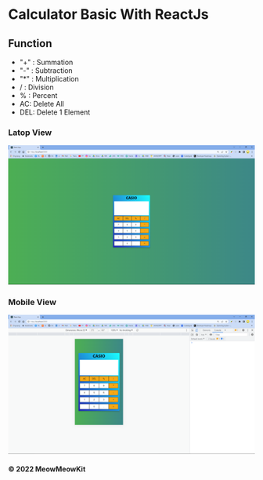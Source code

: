 # Calculator Basic With ReactJs

## Function
  - "+" : Summation
  - "-" : Subtraction
  - "*" : Multiplication
  - / : Division
  - % : Percent
  - AC: Delete All
  - DEL: Delete 1 Element
### Latop View
![Screenshot](https://github.com/MeowMeowKit/Calculator-Basic/blob/master/lapview.png)
### Mobile View
![Screenshot](https://github.com/MeowMeowKit/Calculator-Basic/blob/master/mbview.png)


#### © 2022 MeowMeowKit
